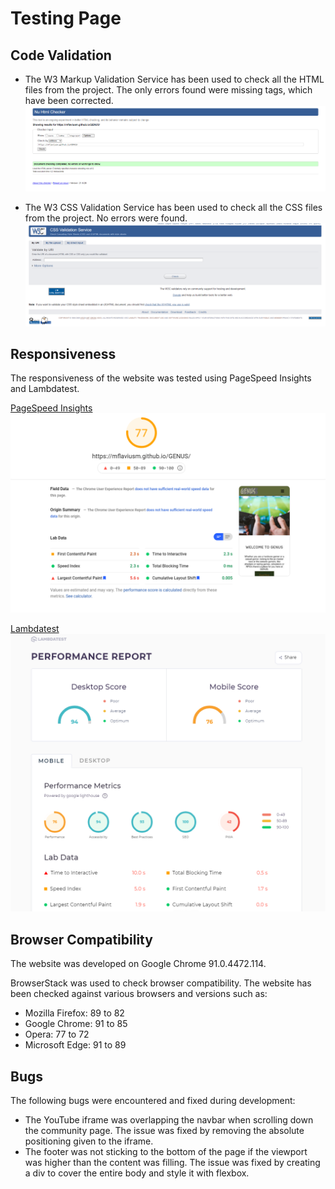 # Testing Page

## Code Validation
  * The W3 Markup Validation Service has been used to check all the HTML files from the project. The only errors found were missing tags, which have been corrected.
  ![](assets/readme-images/html-validator.png)

  * The W3 CSS Validation Service has been used to check all the CSS files from the project. No errors were found.
  ![](assets/readme-images/css-validator.png)

 ## Responsiveness

The responsiveness of the website was tested using PageSpeed Insights and Lambdatest.

[PageSpeed Insights](https://developers.google.com/speed/pagespeed/insights/)
![](assets/readme-images/responsiveness.png)

[Lambdatest](https://www.lambdatest.com/lp/cross-browser-testing/)
![](assets/readme-images/performance.png)

## Browser Compatibility

The website was developed on Google Chrome 91.0.4472.114.

BrowserStack was used to check browser compatibility.
The website has been checked against various browsers and versions such as:
 - Mozilla Firefox: 89 to 82
 - Google Chrome: 91 to 85
 - Opera: 77 to 72
 - Microsoft Edge: 91 to 89


## Bugs

The following bugs were encountered and fixed during development:

- The YouTube iframe was overlapping the navbar when scrolling down the community page. The issue was fixed by removing the absolute positioning given to the iframe.
- The footer was not sticking to the bottom of the page if the viewport was higher than the content was filling. The issue was fixed by creating a div to cover the entire body and style it with flexbox.


